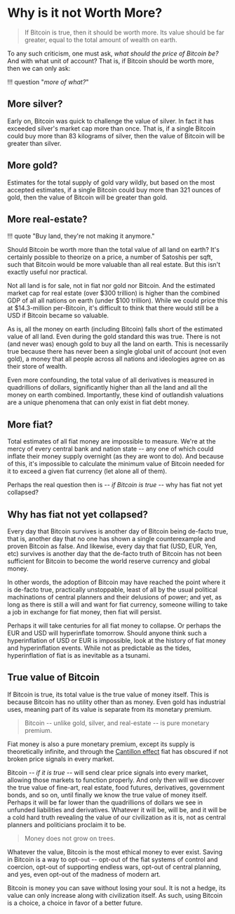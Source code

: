 # Why is it not Worth More?

> If Bitcoin is true, then
> it should be worth more.
> Its value should be far greater,
> equal to the total amount of
> wealth on earth.

To any such criticism, one must ask,
 *what should the price of Bitcoin be?*
And with what unit of account?
That is, if Bitcoin should be worth more,
 then we can only ask:

!!! question "*more of what?*"




## More silver?

Early on, Bitcoin was quick to challenge
 the value of silver.
In fact it has exceeded silver's market cap
 more than once.
That is, if a single Bitcoin could buy more than
 83 kilograms of silver, then the value of
 Bitcoin will be greater than silver.




## More gold?

Estimates for the total supply of gold vary wildly,
 but based on the most accepted estimates,
 if a single Bitcoin could buy more than
 321 ounces of gold, then the value of
 Bitcoin will be greater than gold.




## More real-estate?

!!! quote "Buy land, they're not making it anymore."

Should Bitcoin be worth more than
 the total value of all land on earth?
It's certainly possible to theorize on
 a price, a number of Satoshis per sqft,
 such that Bitcoin would be more valuable
 than all real estate.
But this isn't exactly useful nor practical.

Not all land is for sale, not in fiat nor gold
 nor Bitcoin. 
And the estimated market cap for real estate
 (over $300 trillion) 
 is higher than the combined GDP of all
 all nations on earth
 (under $100 trillion).
While we could price this at
 $14.3-million per-Bitcoin, it's difficult to think
 that there would still be a USD if Bitcoin
 became so valuable.

As is, all the money on earth (including
 Bitcoin) falls short of the estimated value of all land.
Even during the gold standard this was true.
There is not (and never was) enough gold
 to buy all the land on earth.
This is necessarily true because there has never
 been a single global unit of account
 (not even gold), a money
 that all people across all nations and
 ideologies agree on as their store of wealth.

Even more confounding, the total value of all
 derivatives is measured in quadrillions of dollars,
 significantly higher than all the land
 and all the money on earth combined.
Importantly, these kind of outlandish valuations
 are a unique phenomena
 that can only exist in fiat debt money.




## More fiat?

Total estimates of all fiat money are impossible to measure.
We're at the mercy of every central bank and
 nation state -- any one of which could inflate 
 their money supply overnight
 (as they are wont to do).
And because of this, it's impossible to
 calculate the minimum value of Bitcoin
 needed for it to exceed a given fiat currency
 (let alone all of them).

Perhaps the real question then is
 *-- if Bitcoin is true --*
 why has fiat not yet collapsed?





## Why has fiat not yet collapsed?

Every day that Bitcoin survives is another
 day of Bitcoin being de-facto true,
 that is, another day that no one has shown a single
 counterexample and proven Bitcoin as false.
And likewise, every day that fiat (USD, EUR, Yen, etc) survives
 is another day that the de-facto truth of Bitcoin 
 has not been sufficient for Bitcoin to become 
 the world reserve currency and global
 money.

In other words, the adoption of Bitcoin may
 have reached the point where it is de-facto
 true, practically unstoppable,
 least of all by the usual political
 machinations of central planners and their
 delusions of power;
 and yet, as long as there is still a will and want
 for fiat currency, someone willing to take a
 job in exchange for fiat money, 
 then fiat will persist.

Perhaps it will take centuries for all
 fiat money to collapse.
Or perhaps the EUR and USD will hyperinflate tomorrow.
Should anyone think such a hyperinflation of
 USD or EUR is impossible, look at the history of
 fiat money and hyperinflation events.
While not as predictable as the tides, 
 hyperinflation of fiat is as
 inevitable as a tsunami.








## True value of Bitcoin 

If Bitcoin is true,
 its total value is the true value of money itself.
This is because Bitcoin has no utility other than 
 as money. 
Even gold has industrial uses, 
 meaning part of its value is separate 
 from its monetary premium.

> Bitcoin -- unlike gold, silver, and real-estate --
>  is pure monetary premium.

Fiat money is also a pure monetary premium,
 except its supply is theoretically infinite,
 and through the 
 [Cantillon effect](https://fee.org/articles/the-cantillon-effect-because-of-inflation-we-re-financing-the-financiers/)
 fiat has obscured if not broken price signals
 in every market.

Bitcoin *-- if it is true --* will send clear
 price signals into every market,
 allowing those markets to function properly.
And only then will we discover the true value of
 fine-art,
 real estate,
 food futures,
 derivatives,
 government bonds,
 and so on, until finally we know
 the true value of money itself.
Perhaps it will be far lower than the quadrillions
 of dollars we see in unfunded liabilities
 and derivatives.
Whatever it will be, will be, and it will be 
 a cold hard truth revealing the value of
 our civilization as it is, not as central 
 planners and politicians proclaim it to be.

> Money does not grow on trees.

Whatever the value, Bitcoin is the most ethical
 money to ever exist.
Saving in Bitcoin is a way to opt-out --
 opt-out of the fiat systems of control
 and coercion,
 opt-out of supporting endless wars,
 opt-out of central planning, and yes, even
 opt-out of the madness of modern art.

Bitcoin is money you can save without
 losing your soul.
It is not a hedge, its value can only
 increase along with civilization itself.
As such, using Bitcoin is a choice,
 a choice in favor of 
 a better future.


